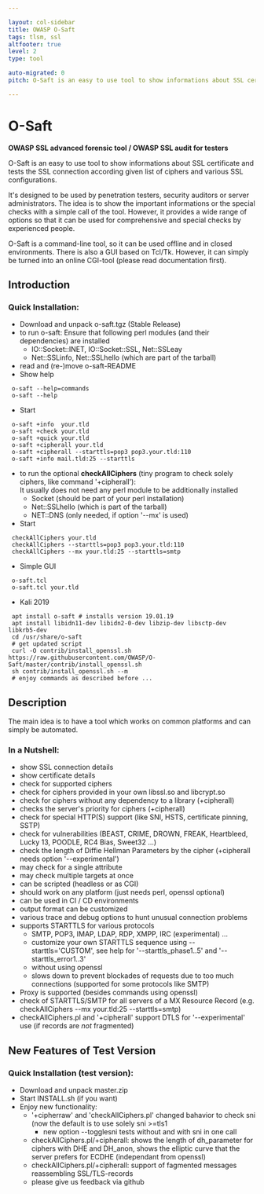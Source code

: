 ```yaml
---

layout: col-sidebar
title: OWASP O-Saft
tags: tlsm, ssl
altfooter: true
level: 2
type: tool

auto-migrated: 0
pitch: O-Saft is an easy to use tool to show informations about SSL certificate and tests the SSL connection according given list of ciphers and various SSL configurations.

---
```


# O-Saft
**OWASP SSL advanced forensic tool / OWASP SSL audit for testers**

O-Saft is an easy to use tool to show informations about SSL certificate and tests the SSL connection according given list of ciphers and various SSL configurations.

It's designed to be used by penetration testers, security auditors or server administrators. The idea is to show the important informations or the special checks with a simple call of the tool. However, it provides a wide range of options so that it can be used for comprehensive and special checks by experienced people.

O-Saft is a command-line tool, so it can be used offline and in closed environments. There is also a GUI based on Tcl/Tk. However, it can simply be turned into an online CGI-tool (please read documentation first).

## Introduction 
### Quick Installation:
* Download and unpack o-saft.tgz (Stable Release)
* to run o-saft: Ensure that following perl modules (and their dependencies) are installed
  * IO::Socket::INET, IO::Socket::SSL, Net::SSLeay
  * Net::SSLinfo, Net::SSLhello (which are part of the tarball)
* read and (re-)move o-saft-README
* Show help
```
 o-saft --help=commands
 o-saft --help
```
* Start 
```
 o-saft +info  your.tld
 o-saft +check your.tld
 o-saft +quick your.tld
 o-saft +cipherall your.tld
 o-saft +cipherall --starttls=pop3 pop3.your.tld:110
 o-saft +info mail.tld:25 --starttls
```
* to run the optional **checkAllCiphers** (tiny program to check solely ciphers, like command '+cipherall'):<br>It usually does not need any perl module to be additionally installed
  * Socket (should be part of your perl installation)
  * Net::SSLhello (which is part of the tarball)
  * NET::DNS (only needed, if option '--mx' is used) 
* Start
```
 checkAllCiphers your.tld
 checkAllCiphers --starttls=pop3 pop3.your.tld:110
 checkAllCiphers --mx your.tld:25 --starttls=smtp
```
* Simple GUI
```
 o-saft.tcl
 o-saft.tcl your.tld
```

* Kali 2019
```
 apt install o-saft # installs version 19.01.19
 apt install libidn11-dev libidn2-0-dev libzip-dev libsctp-dev libkrb5-dev
 cd /usr/share/o-saft
 # get updated script
 curl -O contrib/install_openssl.sh https://raw.githubusercontent.com/OWASP/O-Saft/master/contrib/install_openssl.sh
 sh contrib/install_openssl.sh --m
 # enjoy commands as described before ...
```

## Description

The main idea is to have a tool which works on common platforms and can simply be automated.
### In a Nutshell:
* show SSL connection details
* show certificate details
* check for supported ciphers
* check for ciphers provided in your own libssl.so and libcrypt.so
* check for ciphers without any dependency to a library (+cipherall)
* checks the server's priority for ciphers (+cipherall) 
* check for special HTTP(S) support (like SNI, HSTS, certificate pinning, SSTP)
* check for vulnerabilities (BEAST, CRIME, DROWN, FREAK, Heartbleed, Lucky 13, POODLE, RC4 Bias, Sweet32 ...)
* check the length of Diffie Hellman Parameters by the cipher (+cipherall needs option '--experimental')
* may check for a single attribute
* may check multiple targets at once
* can be scripted (headless or as CGI)
* should work on any platform (just needs perl, openssl optional)
* can be used in CI / CD environments
* output format can be customized
* various trace and debug options to hunt unusual connection problems
* supports STARTTLS for various protocols 
  * SMTP, POP3, IMAP, LDAP, RDP, XMPP, IRC (experimental) ...
  * customize your own STARTTLS sequence using --starttls='CUSTOM', see help for '--starttls_phase1..5' and '--starttls_error1..3'
  * without using openssl
  * slows down to prevent blockades of requests due to too much connections (supported for some protocols like SMTP)
* Proxy is supported (besides commands using openssl)
* check of STARTTLS/SMTP for all servers of a MX Resource Record (e.g. checkAllCiphers --mx your.tld:25 --starttls=smtp)
* checkAllCiphers.pl and '+cipherall' support DTLS for '--experimental' use (if records are *not* fragmented)

## New Features of Test Version

### Quick Installation (test version):
* Download and unpack master.zip
* Start INSTALL.sh (if you want)
* Enjoy new functionality:
  * '+cipherraw' and 'checkAllCiphers.pl' changed bahavior to check sni (now the default is to use solely sni >=tls1
     * new option --togglesni tests without and with sni in one call
  * checkAllCiphers.pl/+cipherall: shows the length of dh_parameter for ciphers with DHE and DH_anon, shows the elliptic curve that the server prefers for ECDHE (independant from openssl)
  * checkAllCiphers.pl/+cipherall: support of fagmented messages reassembling SSL/TLS-records
  * please give us feedback via github <!--- via the [https://lists.owasp.org/mailman/listinfo/o-saft mailinglist]  -->

